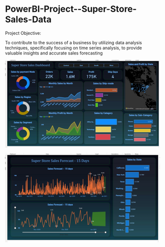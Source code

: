 # PowerBI-Project--Super-Store-Sales-Data
Project Objective: 

To contribute to the success of a business by utilizing data analysis techniques, specifically focusing on time series analysis, to provide valuable insights and accurate sales forecasting

![Super_Store_Sales_Dashboard](Super_Store_Sales_Dashboard.jpg)

![Super_Store_Sales_Forecaste](Super_Store_Sales_Forecaste.jpg)

